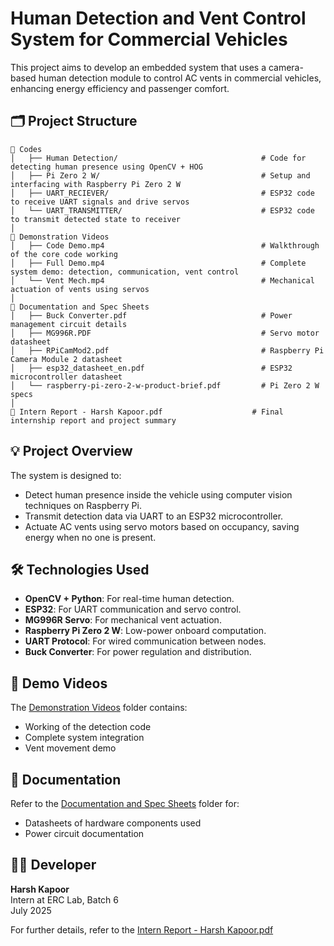 # Human Detection and Vent Control System for Commercial Vehicles

This project aims to develop an embedded system that uses a camera-based human detection module to control AC vents in commercial vehicles, enhancing energy efficiency and passenger comfort.

## 🗂️ Project Structure

```
📁 Codes
│   ├── Human Detection/                                # Code for detecting human presence using OpenCV + HOG
│   ├── Pi Zero 2 W/                                    # Setup and interfacing with Raspberry Pi Zero 2 W
│   ├── UART_RECIEVER/                                  # ESP32 code to receive UART signals and drive servos
│   └── UART_TRANSMITTER/                               # ESP32 code to transmit detected state to receiver
│
📁 Demonstration Videos
│   ├── Code Demo.mp4                                   # Walkthrough of the core code working
│   ├── Full Demo.mp4                                   # Complete system demo: detection, communication, vent control
│   └── Vent Mech.mp4                                   # Mechanical actuation of vents using servos
│
📁 Documentation and Spec Sheets
│   ├── Buck Converter.pdf                              # Power management circuit details
│   ├── MG996R.PDF                                      # Servo motor datasheet
│   ├── RPiCamMod2.pdf                                  # Raspberry Pi Camera Module 2 datasheet
│   ├── esp32_datasheet_en.pdf                          # ESP32 microcontroller datasheet
│   └── raspberry-pi-zero-2-w-product-brief.pdf         # Pi Zero 2 W specs
│
📄 Intern Report - Harsh Kapoor.pdf                    # Final internship report and project summary
```

## 💡 Project Overview

The system is designed to:

- Detect human presence inside the vehicle using computer vision techniques on Raspberry Pi.
- Transmit detection data via UART to an ESP32 microcontroller.
- Actuate AC vents using servo motors based on occupancy, saving energy when no one is present.

## 🛠️ Technologies Used

- **OpenCV + Python**: For real-time human detection.
- **ESP32**: For UART communication and servo control.
- **MG996R Servo**: For mechanical vent actuation.
- **Raspberry Pi Zero 2 W**: Low-power onboard computation.
- **UART Protocol**: For wired communication between nodes.
- **Buck Converter**: For power regulation and distribution.

## 🎥 Demo Videos

The [Demonstration Videos](./Demonstration%20Videos) folder contains:

- Working of the detection code
- Complete system integration
- Vent movement demo

## 📄 Documentation

Refer to the [Documentation and Spec Sheets](./Documentation%20and%20Spec%20Sheets) folder for:

- Datasheets of hardware components used
- Power circuit documentation

## 🧑‍💻 Developer

**Harsh Kapoor**  
Intern at ERC Lab, Batch 6  
July 2025

For further details, refer to the [Intern Report - Harsh Kapoor.pdf](./Intern%20Report%20-%20Harsh%20Kapoor.pdf)
